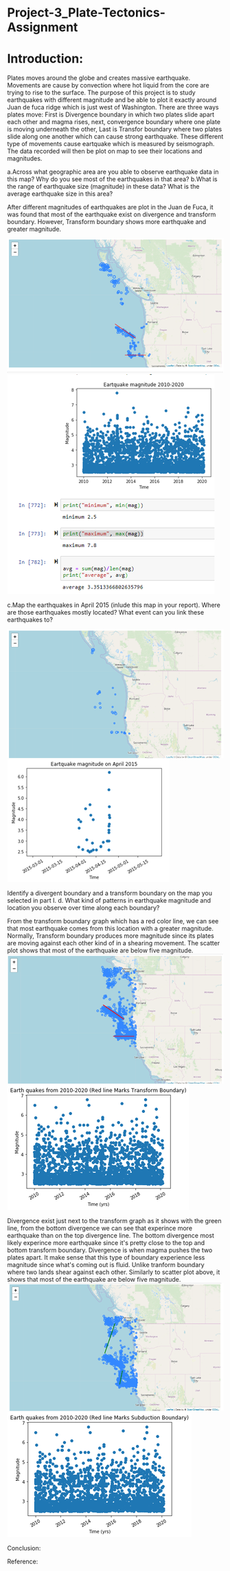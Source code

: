 # Project-3_Plate-Tectonics-Assignment

 #   Introduction:
 Plates moves around the globe and creates massive earthquake. Movements are cause by convection where hot liquid from the core are trying to rise to the surface. The purpose of this project is to study earthquakes with different magnitude and be able to plot it exactly around Juan de fuca ridge which is just west of Washington. There are three ways plates move: First is Divergence boundary in which two plates slide apart each other and magma rises, next, convergence boundary where one plate is moving underneath the other, Last is Transfor boundary where two plates slide along one another which can cause strong earthquake. These different type of movements cause eartquake which is measured by seismograph. The data recorded will then be plot on map to see their locations and magnitudes.



a.Across what geographic area are you able to observe earthquake data in this map? Why do you see most of the earthquakes in that area?
b.What is the range of earthquake size (magnitude) in these data? What is the average earthquake size in this area?

After different magnitudes of earthquakes are plot in the Juan de Fuca, it was found that most of the earthquake exist on divergence and transform boundary. However, Transform boundary shows more earthquake and greater magnitude. 

![alt-text-1](https://github.com/aldrinfaylona/Project-3_Plate-Tectonics-Assignment/blob/master/Project%203-Plate%20Tectonics/MAP%20Earthquake%20magnitude%202010-2020.PNG) ![alt-text-2](https://github.com/aldrinfaylona/Project-3_Plate-Tectonics-Assignment/blob/master/Project%203-Plate%20Tectonics/range%20Earthquake%20magnitude%202010-2020%20Scatterplot.png)





c.Map the earthquakes in April 2015 (inlude this map in your report). Where are those earthquakes mostly located? What event can you link these earthquakes to?

![alt-text-1](https://github.com/aldrinfaylona/Project-3_Plate-Tectonics-Assignment/blob/master/Project%203-Plate%20Tectonics/MAP2%20Earthquake%202015.PNG) ![alt-text-2](https://github.com/aldrinfaylona/Project-3_Plate-Tectonics-Assignment/blob/master/Project%203-Plate%20Tectonics/Earthquake%202015.PNG)



Identify a divergent boundary and a transform boundary on the map you selected in part I.
d. What kind of patterns in earthquake magnitude and location you observe over time along each boundary?

From the transform boundary graph which has a red color line, we can see that most earthquake comes from this location with a greater magnitude. Normally, Transform boundary produces more magnitude since its plates are moving against each other kind of in a shearing movement. The scatter plot shows that most of the earthquake are below five magnitude.
![alt-text-1](https://github.com/aldrinfaylona/Project-3_Plate-Tectonics-Assignment/blob/master/Project%203-Plate%20Tectonics/TransformMap.PNG) ![alt-text-2](https://github.com/aldrinfaylona/Project-3_Plate-Tectonics-Assignment/blob/master/Project%203-Plate%20Tectonics/Transformgraph.png)

Divergence exist just next to the transform graph as it shows with the green line, from the bottom divergence we can see that experince more earthquake than on the top divergence line. The bottom divergence most likely experince more earthquake since it's pretty close to the top and bottom transform boundary. Divergence is when magma pushes the two plates apart. It make sense that this type of boundary experience less magnitude since what's coming out is fluid. Unlike tranform boundary where two lands shear against each other.  Similarly to scatter plot above, it shows that most of the earthquake are below five magnitude.
![alt-text-1](https://github.com/aldrinfaylona/Project-3_Plate-Tectonics-Assignment/blob/master/Project%203-Plate%20Tectonics/DivergenceMap.PNG) ![alt-text-2](https://github.com/aldrinfaylona/Project-3_Plate-Tectonics-Assignment/blob/master/Project%203-Plate%20Tectonics/Divergencegraph.png)


Conclusion:


Reference:
